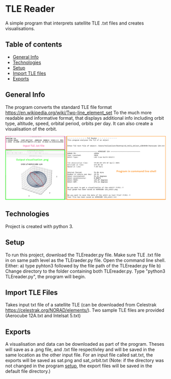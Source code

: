 # TLE Reader

A simple program that interprets satellite TLE .txt files and creates visualisations.

## Table of contents
* [General Info](#general-info)
* [Technologies](#technologies)
* [Setup](#setup)
* [Import TLE files](#import-tle-files)
* [Exports](#exports)

## General Info
The program converts the standard TLE file format https://en.wikipedia.org/wiki/Two-line_element_set 
To the much more readable and informative format, that displays additional info including orbit type, altitude, speed, orbital period, orbits per day.
It can also create a visualisation of the orbit.

![Example Picture](./images/example.png)

## Technologies
Project is created with python 3.

## Setup
To run this project, download the TLEreader.py file. Make sure TLE .txt file in on same path level as the TLEraeder.py file. Open the command line shell.
Either:
a) type pyhton3 followed by the file path of the TLEreader.py file 
b) Change directory to the folder containing both TLEreader.py. Type "python3 TLEreader.py", the program will begin.

## Import TLE Files
Takes input txt file of a satellite TLE (can be downloaded from Celestrak https://celestrak.org/NORAD/elements/).
Two sample TLE files are provided (Aerocube 12A.txt and Intelsat 5.txt)

## Exports
A visualisation and data can be downloaded as part of the program.
Theses will save as a .png file, and .txt file respectivley and will be saved in the same location as the other input file.
For an input file called sat.txt, the exports will be saved as sat.png and sat_orbit.txt
(Note: if the directory was not changed in the program [setup](#setup), the export files will be saved in the default file directory.)


